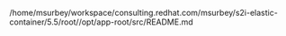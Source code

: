 /home/msurbey/workspace/consulting.redhat.com/msurbey/s2i-elastic-container/5.5/root//opt/app-root/src/README.md